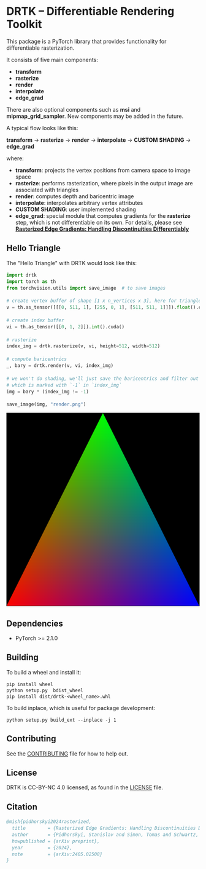 # DRTK – Differentiable Rendering Toolkit

This package is a PyTorch library that provides functionality for differentiable rasterization.

It consists of five main components:

* **transform**
* **rasterize**
* **render**
* **interpolate**
* **edge_grad**

There are also optional components such as **msi** and **mipmap_grid_sampler**. New components may be added in the future.

A typical flow looks like this:

**transform** → **rasterize** → **render** → **interpolate** → **CUSTOM SHADING** → **edge_grad**

where:
- **transform**: projects the vertex positions from camera space to image space
- **rasterize**: performs rasterization, where pixels in the output image are associated with triangles
- **render**: computes depth and baricentric image
- **interpolate**: interpolates arbitrary vertex attributes
- **CUSTOM SHADING**: user implemented shading
- **edge_grad**: special module that computes gradients for the **rasterize** step, which is not differentiable on its own. For details, please see [**Rasterized Edge Gradients: Handling Discontinuities Differentiably**](https://arxiv.org/abs/2405.02508)

## Hello Triangle
The "Hello Triangle" with DRTK would look like this:
```python
import drtk
import torch as th
from torchvision.utils import save_image  # to save images

# create vertex buffer of shape [1 x n_vertices x 3], here for triangle `n_vertices` == 3
v = th.as_tensor([[[0, 511, 1], [255, 0, 1], [511, 511, 1]]]).float().cuda()

# create index buffer
vi = th.as_tensor([[0, 1, 2]]).int().cuda()

# rasterize
index_img = drtk.rasterize(v, vi, height=512, width=512)

# compute baricentrics
_, bary = drtk.render(v, vi, index_img)

# we won't do shading, we'll just save the baricentrics and filter out the empty region
# which is marked with `-1` in `index_img`
img = bary * (index_img != -1)

save_image(img, "render.png")
```

![hello triangle](docs/hellow_triangle.png)

## Dependencies
* PyTorch >= 2.1.0

## Building

To build a wheel and install it:
```
pip install wheel
python setup.py  bdist_wheel
pip install dist/drtk-<wheel_name>.whl
```

To build inplace, which is useful for package development:
```
python setup.py build_ext --inplace -j 1
```

## Contributing

See the [CONTRIBUTING](CONTRIBUTING.md) file for how to help out.

## License
DRTK is CC-BY-NC 4.0 licensed, as found in the [LICENSE](LICENSE) file.

## Citation
```bibtex
@mish{pidhorskyi2024rasterized,
  title        = {Rasterized Edge Gradients: Handling Discontinuities Differentiably},
  author       = {Pidhorskyi, Stanislav and Simon, Tomas and Schwartz, Gabriel and Wen, He and Sheikh, Yaser and Saragih, Jason},
  howpublished = {arXiv preprint},
  year         = {2024},
  note         = {arXiv:2405.02508}
}
```
